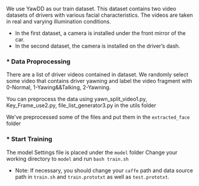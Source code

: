 
We use YawDD as our train dataset. 
This dataset contains two video datasets of drivers with various facial characteristics.
The videos are taken in real and varying illumination conditions.

- In the first dataset, a camera is installed under the front mirror of the car.   
- In the second dataset, the camera is installed on the driver’s dash.   

### * Data Proprocessing
There are a list of driver videos contained in dataset. We randomly select some video that contains driver yawning and label the video fragment with 0-Normal, 1-Yawing&&Talking, 2-Yawning.  

You can preprocess the data using yawn_split_video1.py, Key_Frame_use2.py, file_list_generator3.py in the utils folder

We've preprocessed some of the files and put them in the `extracted_face` folder
### * Start Training
The model Settings file is placed under the `model` folder
Change your working directory to `model` and run `bash train.sh`
- Note: If necessary, you should change your `caffe` path and data source path in `train.sh` and `train.prototxt` as well as `test.prototxt`.
